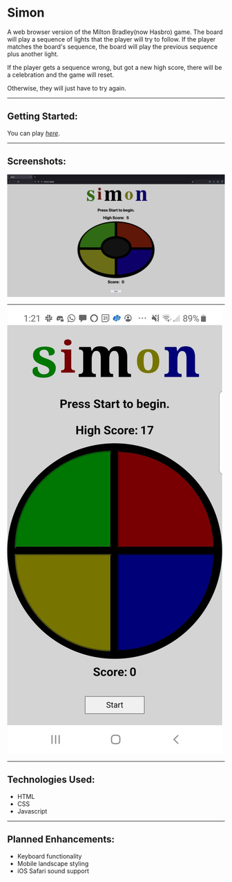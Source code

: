 
# Simon

A web browser version of the Milton Bradley(now Hasbro) game.  The board will play a sequence of lights that the player will try to follow.  If the player matches the board's sequence, the board will play the previous sequence plus another light.

If the player gets a sequence wrong, but got a new high score, there will be a celebration and the game will reset.

Otherwise, they will just have to try again.  

---

## Getting Started:

You can play [*here*](https://awatersny.github.io/simon/).

---
## Screenshots:
![Desktop Display](/screenshots/Desktop_Display.png)

---

![Mobile Display](/screenshots/Mobile-Display.jpg)

---

## Technologies Used:

- HTML
- CSS
- Javascript
---
## Planned Enhancements:

- Keyboard functionality
- Mobile landscape styling
- iOS Safari sound support